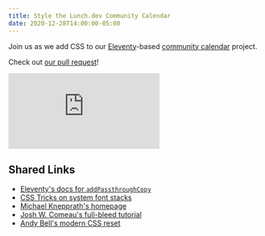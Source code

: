 ```yaml
---
title: Style the Lunch.dev Community Calendar
date: 2020-12-28T14:00:00-05:00
---
```


Join us as we add CSS to our [Eleventy](https://11ty.dev)-based [community calendar](https://github.com/LunchDevCommunity/community-calendar) project.

Check out [our pull request](https://github.com/LunchDevCommunity/community-calendar/pull/10)!

<div data-responsive-youtube--container>
<iframe src="https://www.youtube.com/embed/M4moKmALiMQ" frameborder="0" allow="accelerometer; autoplay; clipboard-write; encrypted-media; gyroscope; picture-in-picture" allowfullscreen></iframe>
</div>

## Shared Links

- [Eleventy's docs for `addPassthroughCopy`](https://www.11ty.dev/docs/copy/)
- [CSS Tricks on system font stacks](https://css-tricks.com/snippets/css/system-font-stack/)
- [Michael Knepprath's homepage](https://mknepprath.com/)
- [Josh W. Comeau's full-bleed tutorial](https://www.joshwcomeau.com/css/full-bleed/)
- [Andy Bell's modern CSS reset](https://piccalil.li/blog/a-modern-css-reset/)
